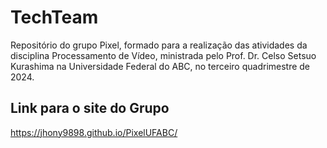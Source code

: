 # TechTeam
Repositório do grupo Pixel, formado para a realização das atividades da disciplina Processamento de Vídeo, ministrada pelo Prof. Dr. Celso Setsuo Kurashima na Universidade Federal do ABC, no terceiro quadrimestre de 2024.

## Link para o site do Grupo
https://jhony9898.github.io/PixelUFABC/